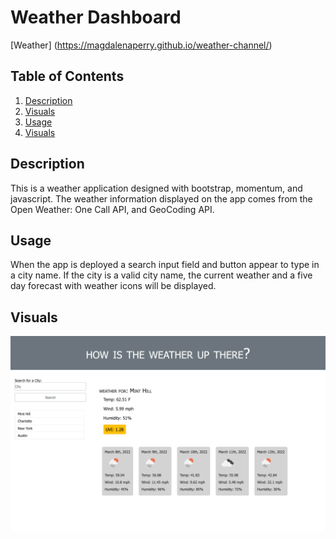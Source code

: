 # Weather Dashboard

[Weather] (https://magdalenaperry.github.io/weather-channel/)

## Table of Contents
1. [Description](#Description)
2. [Visuals](#Visuals)
3. [Usage](#Usage)
4. [Visuals](#Visuals)


## Description
This is a weather application designed with bootstrap, momentum, and javascript. The weather information displayed on the app comes from the Open Weather: One Call API, and GeoCoding API.

## Usage
When the app is deployed a search input field and button appear to type in a city name. If the city is a valid city name, the current weather and a five day forecast with weather icons will be displayed.

## Visuals
![Planner](./images/weather-dashboard.png)
